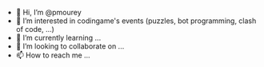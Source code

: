- 👋 Hi, I’m @pmourey
- 👀 I’m interested in codingame's events (puzzles, bot programming, clash of code, ...)
- 🌱 I’m currently learning ...
- 💞️ I’m looking to collaborate on ...
- 📫 How to reach me ...

<!---
pmourey/pmourey is a ✨ special ✨ repository because its `README.md` (this file) appears on your GitHub profile.
You can click the Preview link to take a look at your changes.
--->
